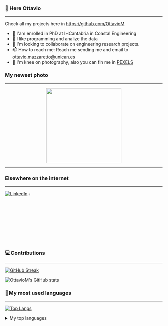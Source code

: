 ### 👋 Here Ottavio
***

Check all my projects here in https://github.com/OttavioM
- 🔭 I'am enrolled in PhD at IHCantabria in Coastal Engineering
- 👀 I like programming and analize the data
- 💞️ I'm looking to collaborate on engineering research projects.
- 📫 How to reach me: Reach me sending me and email to ottavio.mazzaretto@unican.es
- 📸 I'm knee on photography, also you can fin me in <a href = "https://www.pexels.com/it-it/@idori-woodmooon-458105245/">PEXELS</a>

### My newest photo
***
<p align="center">
<img src = "https://user-images.githubusercontent.com/54963611/236144461-804e6e48-5e59-4a8d-8b0d-97e990626620.PNG" style = "height:15rem;" >
</p>

***

### Elsewhere on the internet
***

[![LinkedIn](https://user-images.githubusercontent.com/282759/84680162-4161a300-af00-11ea-912c-8f32e5cc1676.png)](https://it.linkedin.com/in/ottavio-mazzaretto-3696a085)
[<img src = "https://user-images.githubusercontent.com/54963611/236141784-f45ff1db-d804-4414-868e-7b197f40041a.png" width=4% height=4%> </img>](https://www.instagram.com/ottius/?hl=it)

### 💻 Contributions
***
[![GitHub Streak](https://streak-stats.demolab.com?user=OttavioM&theme=tokyonight&border_radius=6)](https://git.io/streak-stats)

![OttavioM's GitHub stats](https://github-readme-stats.vercel.app/api?username=OttavioM&show_icons=true&theme=transparent)

### 🚀 My most used languages
***
[![Top Langs](https://github-readme-stats.vercel.app/api/top-langs/?username=OttavioM&hide_progress=true)](https://github.com/OttavioM/github-readme-stats)


<details>
<summary>My top languages</summary>

| Rank | Languages |
|-----:|-----------|
|     1| Python    |
|     2| Matlab    |

<!--
**OttavioM/OttavioM** is a ✨ _special_ ✨ repository because its `README.md` (this file) appears on your GitHub profile.

Here are some ideas to get you started:

- 🔭 I’m currently working on ...
- 🌱 I’m currently learning ...
- 👯 I’m looking to collaborate on ...
- 🤔 I’m looking for help with ...
- 💬 Ask me about ...
- 📫 How to reach me: ...
- 😄 Pronouns: ...
- ⚡ Fun fact: ...
-->
